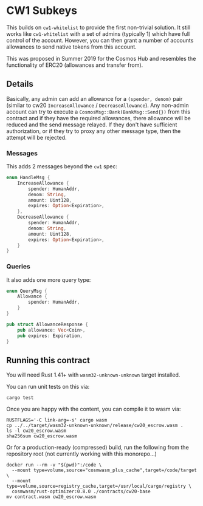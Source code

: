 # CW1 Subkeys

This builds on `cw1-whitelist` to provide the first non-trivial solution.
It still works like `cw1-whitelist` with a set of admins (typically 1)
which have full control of the account. However, you can then grant
a number of accounts allowances to send native tokens from this account.

This was proposed in Summer 2019 for the Cosmos Hub and resembles the
functionality of ERC20 (allowances and transfer from). 

## Details

Basically, any admin can add an allowance for a `(spender, denom)` pair 
(similar to cw20 `IncreaseAllowance` / `DecreaseAllowance`). Any non-admin 
account can try to execute a `CosmosMsg::Bank(BankMsg::Send{})` from this 
contract and if they have the required allowances, there allowance will be 
reduced and the send message relayed. If they don't have sufficient authorization, 
or if they try to proxy any other message type, then the attempt will be rejected.

### Messages

This adds 2 messages beyond the `cw1` spec:

```rust
enum HandleMsg {
    IncreaseAllowance {
        spender: HumanAddr,
        denom: String,
        amount: Uint128,
        expires: Option<Expiration>,
    },
    DecreaseAllowance {
        spender: HumanAddr,
        denom: String,
        amount: Uint128,
        expires: Option<Expiration>,
    }
}
```

### Queries

It also adds one more query type:

```rust
enum QueryMsg {
    Allowance {
        spender: HumanAddr,
    } 
}

pub struct AllowanceResponse {
    pub allowance: Vec<Coin>,
    pub expires: Expiration,
}
```

## Running this contract

You will need Rust 1.41+ with `wasm32-unknown-unknown` target installed.

You can run unit tests on this via: 

`cargo test`

Once you are happy with the content, you can compile it to wasm via:

```
RUSTFLAGS='-C link-arg=-s' cargo wasm
cp ../../target/wasm32-unknown-unknown/release/cw20_escrow.wasm .
ls -l cw20_escrow.wasm
sha256sum cw20_escrow.wasm
```

Or for a production-ready (compressed) build, run the following from the
repository root (not currently working with this monorepo...)

```
docker run --rm -v "$(pwd)":/code \
  --mount type=volume,source="cosmwasm_plus_cache",target=/code/target \
  --mount type=volume,source=registry_cache,target=/usr/local/cargo/registry \
  cosmwasm/rust-optimizer:0.8.0 ./contracts/cw20-base
mv contract.wasm cw20_escrow.wasm
```
